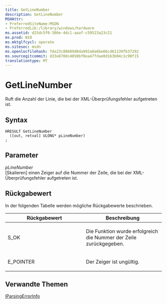 ```yaml
---
title: GetLineNumber
description: GetLineNumber
MSHAttr:
- PreferredSiteName:MSDN
- PreferredLib:/library/windows/hardware
ms.assetid: d25dc5f0-386e-4dc1-aaaf-c59523a23c21
ms.prod: W10
ms.mktglfcycl: operate
ms.sitesec: msdn
ms.openlocfilehash: fda23c88689d8da992a0a6be66cd61139fb37292
ms.sourcegitcommit: d33e870dc4850bf0ea47fdae0d163b04c1c90f15
translationtype: MT
---
```

# <a name="getlinenumber"></a>GetLineNumber


Ruft die Anzahl der Linie, die bei der XML-Überprüfungsfehler aufgetreten ist.

## <a name="syntax"></a>Syntax


``` syntax
HRESULT GetLineNumber
  ([out, retval] ULONG* pLineNumber)
;
```

## <a name="parameters"></a>Parameter


<a href="" id="plinenumber"></a>*pLineNumber*  
\[Skalieren\] einen Zeiger auf die Nummer der Zeile, die bei der XML-Überprüfungsfehler aufgetreten ist.

## <a name="return-value"></a>Rückgabewert


In der folgenden Tabelle werden mögliche Rückgabewerte beschrieben.

<table>
<colgroup>
<col width="50%" />
<col width="50%" />
</colgroup>
<thead>
<tr class="header">
<th>Rückgabewert</th>
<th>Beschreibung</th>
</tr>
</thead>
<tbody>
<tr class="odd">
<td><p>S_OK</p></td>
<td><p>Die Funktion wurde erfolgreich die Nummer der Zeile zurückgegeben.</p></td>
</tr>
<tr class="even">
<td><p>E_POINTER</p></td>
<td><p>Der Zeiger ist ungültig.</p></td>
</tr>
</tbody>
</table>

 

## <a name="related-topics"></a>Verwandte Themen


[IParsingErrorInfo](iparsingerrorinfo.md)

 

 







